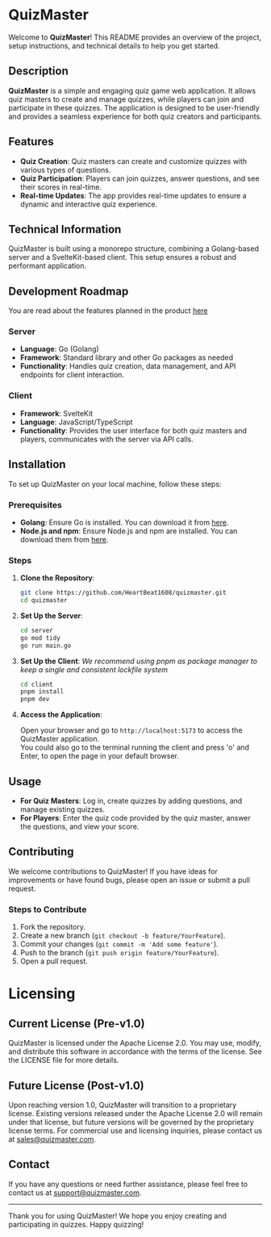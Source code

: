 # QuizMaster

Welcome to **QuizMaster**! This README provides an overview of the project, setup instructions, and technical details to help you get started.

## Description

**QuizMaster** is a simple and engaging quiz game web application. It allows quiz masters to create and manage quizzes, while players can join and participate in these quizzes. The application is designed to be user-friendly and provides a seamless experience for both quiz creators and participants.

## Features

- **Quiz Creation**: Quiz masters can create and customize quizzes with various types of questions.
- **Quiz Participation**: Players can join quizzes, answer questions, and see their scores in real-time.
- **Real-time Updates**: The app provides real-time updates to ensure a dynamic and interactive quiz experience.

## Technical Information

QuizMaster is built using a monorepo structure, combining a Golang-based server and a SvelteKit-based client. This setup ensures a robust and performant application.

## Development Roadmap

You are read about the features planned in the product [here](ROADMAP.md)

### Server

- **Language**: Go (Golang)
- **Framework**: Standard library and other Go packages as needed
- **Functionality**: Handles quiz creation, data management, and API endpoints for client interaction.

### Client

- **Framework**: SvelteKit
- **Language**: JavaScript/TypeScript
- **Functionality**: Provides the user interface for both quiz masters and players, communicates with the server via API calls.

## Installation

To set up QuizMaster on your local machine, follow these steps:

### Prerequisites

- **Golang**: Ensure Go is installed. You can download it from [here](https://golang.org/dl/).
- **Node.js and npm**: Ensure Node.js and npm are installed. You can download them from [here](https://nodejs.org/).

### Steps

1. **Clone the Repository**:

   ```bash
   git clone https://github.com/HeartBeat1608/quizmaster.git
   cd quizmaster
   ```

2. **Set Up the Server**:

   ```bash
   cd server
   go mod tidy
   go run main.go
   ```

3. **Set Up the Client**:
_We recommend using pnpm as package manager to keep a single and consistent lockfile system_

   ```bash
   cd client
   pnpm install
   pnpm dev
   ```

4. **Access the Application**:

   Open your browser and go to `http://localhost:5173` to access the QuizMaster application.  
   You could also go to the terminal running the client and press 'o' and Enter, to open the page in your default browser.

## Usage

- **For Quiz Masters**: Log in, create quizzes by adding questions, and manage existing quizzes.
- **For Players**: Enter the quiz code provided by the quiz master, answer the questions, and view your score.

## Contributing

We welcome contributions to QuizMaster! If you have ideas for improvements or have found bugs, please open an issue or submit a pull request.

### Steps to Contribute

1. Fork the repository.
2. Create a new branch (`git checkout -b feature/YourFeature`).
3. Commit your changes (`git commit -m 'Add some feature'`).
4. Push to the branch (`git push origin feature/YourFeature`).
5. Open a pull request.

# Licensing

## Current License (Pre-v1.0)
QuizMaster is licensed under the Apache License 2.0. You may use, modify, and distribute this software in accordance with the terms of the license. See the LICENSE file for more details.

## Future License (Post-v1.0)
Upon reaching version 1.0, QuizMaster will transition to a proprietary license. Existing versions released under the Apache License 2.0 will remain under that license, but future versions will be governed by the proprietary license terms. For commercial use and licensing inquiries, please contact us at sales@quizmaster.com.

## Contact

If you have any questions or need further assistance, please feel free to contact us at support@quizmaster.com.

---

Thank you for using QuizMaster! We hope you enjoy creating and participating in quizzes. Happy quizzing!
